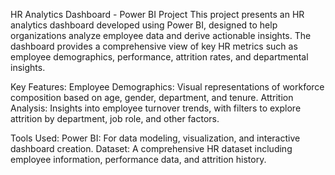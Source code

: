 HR Analytics Dashboard - Power BI Project
This project presents an HR analytics dashboard developed using Power BI, designed to help organizations analyze employee data and derive actionable insights. The dashboard provides a comprehensive view of key HR metrics such as employee demographics, performance, attrition rates, and departmental insights.

Key Features:
Employee Demographics: Visual representations of workforce composition based on age, gender, department, and tenure.
Attrition Analysis: Insights into employee turnover trends, with filters to explore attrition by department, job role, and other factors.

Tools Used:
Power BI: For data modeling, visualization, and interactive dashboard creation.
Dataset: A comprehensive HR dataset including employee information, performance data, and attrition history.

